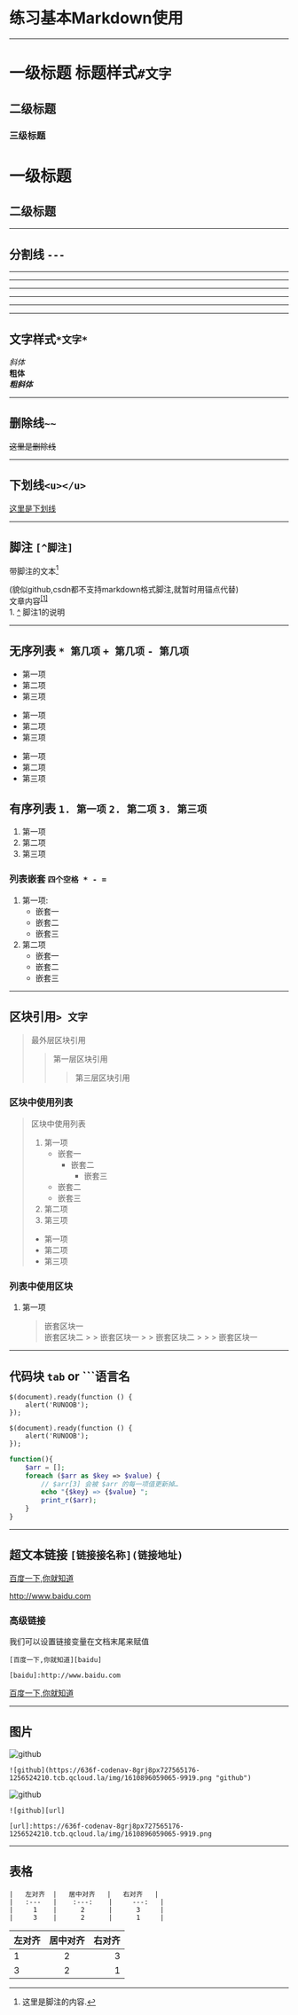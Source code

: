 # 练习基本Markdown使用

---

# 一级标题  标题样式`#文字`
## 二级标题
### 三级标题
一级标题
========
二级标题
--------

---

## 分割线  `---`
***
* * *
*****
- - -
--------------  

---

## 文字样式`*文字*`
*斜体*  
**粗体**  
***粗斜体***  

---

## 删除线`~~`
~~这里是删除线~~  

---

## 下划线`<u></u>`
<u>这里是下划线</u>

---

## 脚注 `[^脚注]`
带脚注的文本[^name]  
[^name]: 这里是脚注的内容.

(貌似github,csdn都不支持markdown格式脚注,就暂时用锚点代替)  
文章内容<sup id="a1">[[1]](#f1)</sup>  
<span id="f1">1. [^](#a1)</span> 脚注1的说明

---

## 无序列表 `* 第几项`  `+ 第几项`  `- 第几项`
* 第一项
* 第二项
* 第三项
+ 第一项
+ 第二项
+ 第三项
- 第一项
- 第二项
- 第三项

## 有序列表 `1. 第一项`  `2. 第二项`  `3. 第三项`
1. 第一项
2. 第二项
3. 第三项

### 列表嵌套 `四个空格 * - =`
1. 第一项:
    - 嵌套一
    - 嵌套二
    - 嵌套三
2. 第二项
    * 嵌套一
    * 嵌套二
    * 嵌套三

---

## 区块引用`> 文字`
> 最外层区块引用
> > 第一层区块引用
> > > 第三层区块引用

### 区块中使用列表
> 区块中使用列表
> 1. 第一项
>       - 嵌套一
>           - 嵌套二
>               - 嵌套三
>       - 嵌套二
>       - 嵌套三
> 2. 第二项
> 3. 第三项
> * 第一项
> * 第二项
> * 第三项

### 列表中使用区块
1. 第一项
    > 嵌套区块一  
    > 嵌套区块二
        > > 嵌套区块一
        > > 嵌套区块二
            > > > 嵌套区块一

---

## 代码块 `tab` or ```语言名
    $(document).ready(function () {
        alert('RUNOOB');
    });
    
```
$(document).ready(function () {
    alert('RUNOOB');
});
```

```php
function(){
    $arr = [];
    foreach ($arr as $key => $value) {
        // $arr[3] 会被 $arr 的每一项值更新掉…
        echo "{$key} => {$value} ";
        print_r($arr);
    }
}
```
---

## 超文本链接 `[链接接名称](链接地址)`

[百度一下,你就知道](http://www.baidu.com)  

<http://www.baidu.com>

### 高级链接
我们可以设置链接变量在文档末尾来赋值

    [百度一下,你就知道][baidu]
    
    [baidu]:http://www.baidu.com

[百度一下,你就知道][baidu]

[baidu]:http://www.baidu.com

---

## 图片
![github](https://636f-codenav-8grj8px727565176-1256524210.tcb.qcloud.la/img/1610896059065-9919.png "github")

    ![github](https://636f-codenav-8grj8px727565176-1256524210.tcb.qcloud.la/img/1610896059065-9919.png "github")

![github][url]

[url]:https://636f-codenav-8grj8px727565176-1256524210.tcb.qcloud.la/img/1610896059065-9919.png

    ![github][url]

    [url]:https://636f-codenav-8grj8px727565176-1256524210.tcb.qcloud.la/img/1610896059065-9919.png

---

## 表格

    |   左对齐  |   居中对齐   |   右对齐   |
    |   :---   |    :---:    |     ---:   |
    |     1    |      2      |      3     |
    |     3    |      2      |      1     |

| 左对齐 | 居中对齐 | 右对齐 |
| :--- |    :---: | ---: |
| 1 | 2 | 3 |
| 3 | 2 | 1 |